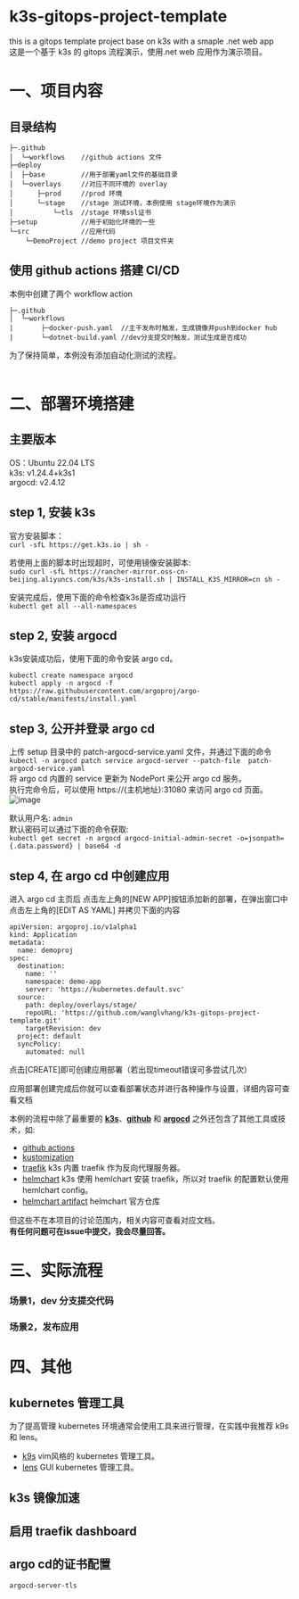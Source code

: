 # k3s-gitops-project-template
this is a gitops template project base on k3s with a smaple .net web app  
这是一个基于 k3s 的 gitops 流程演示，使用.net web 应用作为演示项目。
<br/>

# 一、项目内容

## 目录结构
```
├─.github  
│  └─workflows    //github actions 文件
├─deploy  
│  ├─base         //用于部署yaml文件的基础目录
│  └─overlays     //对应不同环境的 overlay
│      ├─prod     //prod 环境
│      └─stage    //stage 测试环境，本例使用 stage环境作为演示
│          └─tls  //stage 环境ssl证书
├─setup           //用于初始化环境的一些 
└─src             //应用代码
    └─DemoProject //demo project 项目文件夹
```

## 使用 github actions 搭建 CI/CD
本例中创建了两个 workflow action
```
├─.github  
│  └─workflows
|       ├─docker-push.yaml  //主干发布时触发，生成镜像并push到docker hub
|       └─dotnet-build.yaml //dev分支提交时触发，测试生成是否成功
```
为了保持简单，本例没有添加自动化测试的流程。  
<br/>

# 二、部署环境搭建
## 主要版本
OS：Ubuntu 22.04 LTS  
k3s: v1.24.4+k3s1  
argocd: v2.4.12

## step 1, 安装 k3s

官方安装脚本：  
`curl -sfL https://get.k3s.io | sh - `

若使用上面的脚本时出现超时，可使用镜像安装脚本:  
`sudo curl -sfL https://rancher-mirror.oss-cn-beijing.aliyuncs.com/k3s/k3s-install.sh | INSTALL_K3S_MIRROR=cn sh -`

安装完成后，使用下面的命令检查k3s是否成功运行  
`kubectl get all --all-namespaces `  

## step 2, 安装 argocd
k3s安装成功后，使用下面的命令安装 argo cd。  
```
kubectl create namespace argocd
kubectl apply -n argocd -f https://raw.githubusercontent.com/argoproj/argo-cd/stable/manifests/install.yaml
```

## step 3, 公开并登录 argo cd
上传 setup 目录中的 patch-argocd-service.yaml 文件，并通过下面的命令  
`kubectl -n argocd patch service argocd-server --patch-file  patch-argocd-service.yaml`  
将 argo cd 内置的 service 更新为 NodePort 来公开 argo cd 服务。  
执行完命令后，可以使用 https://{主机地址}:31080 来访问 argo cd 页面。  
![image](https://user-images.githubusercontent.com/936437/194257503-e5b926a8-00ce-4cfa-852d-8f442a5bbe26.png)

默认用户名: `admin`  
默认密码可以通过下面的命令获取:  
`kubectl get secret -n argocd argocd-initial-admin-secret -o=jsonpath={.data.password} | base64 -d`


## step 4, 在 argo cd 中创建应用  
进入 argo cd 主页后 点击左上角的[NEW APP]按钮添加新的部署，在弹出窗口中点击左上角的[EDIT AS YAML] 并拷贝下面的内容

```
apiVersion: argoproj.io/v1alpha1
kind: Application
metadata:
  name: demoproj
spec:
  destination:
    name: ''
    namespace: demo-app
    server: 'https://kubernetes.default.svc'
  source:
    path: deploy/overlays/stage/
    repoURL: 'https://github.com/wanglvhang/k3s-gitops-project-template.git'
    targetRevision: dev
  project: default
  syncPolicy:
    automated: null
```
点击[CREATE]即可创建应用部署（若出现timeout错误可多尝试几次）



应用部署创建完成后你就可以查看部署状态并进行各种操作与设置，详细内容可查看文档




本例的流程中除了最重要的 [**k3s**](https://k3s.io/)、[**github**](https://docs.github.com/cn) 和 [**argocd**](https://argo-cd.readthedocs.io/en/stable/) 之外还包含了其他工具或技术，如:  


- [github actions](https://docs.github.com/cn/actions) 
- [kustomization](https://kustomize.io/) 
- [traefik](https://doc.traefik.io/traefik/) k3s 内置 traefik 作为反向代理服务器。
- [helmchart](https://helm.sh/zh/docs/topics/charts/) k3s 使用 hemlchart 安装 traefik，所以对 traefik 的配置默认使用 hemlchart config。
- [helmchart artifact](https://artifacthub.io/) helmchart 官方仓库


但这些不在本项目的讨论范围内，相关内容可查看对应文档。  
**有任何问题可在issue中提交，我会尽量回答。**


# 三、实际流程

### 场景1，dev 分支提交代码

### 场景2，发布应用





# 四、其他

## kubernetes 管理工具
为了提高管理 kubernetes 环境通常会使用工具来进行管理，在实践中我推荐 k9s 和 lens。

- [k9s]() vim风格的 kubernetes 管理工具。
- [lens]() GUI kubernetes 管理工具。

## k3s 镜像加速


## 启用 traefik dashboard


## argo cd的证书配置
`argocd-server-tls`
